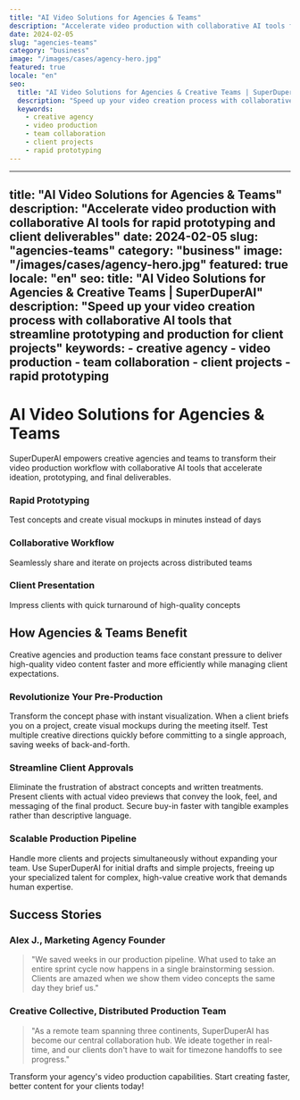 ```yaml
---
title: "AI Video Solutions for Agencies & Teams"
description: "Accelerate video production with collaborative AI tools for rapid prototyping and client deliverables"
date: 2024-02-05
slug: "agencies-teams"
category: "business"
image: "/images/cases/agency-hero.jpg"
featured: true
locale: "en"
seo:
  title: "AI Video Solutions for Agencies & Creative Teams | SuperDuperAI"
  description: "Speed up your video creation process with collaborative AI tools that streamline prototyping and production for client projects"
  keywords:
    - creative agency
    - video production
    - team collaboration
    - client projects
    - rapid prototyping
---
```


---
title: "AI Video Solutions for Agencies & Teams"
description: "Accelerate video production with collaborative AI tools for rapid prototyping and client deliverables"
date: 2024-02-05
slug: "agencies-teams"
category: "business"
image: "/images/cases/agency-hero.jpg"
featured: true
locale: "en"
seo:
  title: "AI Video Solutions for Agencies & Creative Teams | SuperDuperAI"
  description: "Speed up your video creation process with collaborative AI tools that streamline prototyping and production for client projects"
  keywords:
    - creative agency
    - video production
    - team collaboration
    - client projects
    - rapid prototyping
---

# AI Video Solutions for Agencies & Teams

SuperDuperAI empowers creative agencies and teams to transform their video production workflow with collaborative AI tools that accelerate ideation, prototyping, and final deliverables.

### Rapid Prototyping

Test concepts and create visual mockups in minutes instead of days

  ### Collaborative Workflow

Seamlessly share and iterate on projects across distributed teams

  ### Client Presentation

Impress clients with quick turnaround of high-quality concepts

## How Agencies & Teams Benefit

Creative agencies and production teams face constant pressure to deliver high-quality video content faster and more efficiently while managing client expectations.

### Revolutionize Your Pre-Production

Transform the concept phase with instant visualization. When a client briefs you on a project, create visual mockups during the meeting itself. Test multiple creative directions quickly before committing to a single approach, saving weeks of back-and-forth.

### Streamline Client Approvals

Eliminate the frustration of abstract concepts and written treatments. Present clients with actual video previews that convey the look, feel, and messaging of the final product. Secure buy-in faster with tangible examples rather than descriptive language.

### Scalable Production Pipeline

Handle more clients and projects simultaneously without expanding your team. Use SuperDuperAI for initial drafts and simple projects, freeing up your specialized talent for complex, high-value creative work that demands human expertise.

## Success Stories

### Alex J., Marketing Agency Founder

> "We saved weeks in our production pipeline. What used to take an entire sprint cycle now happens in a single brainstorming session. Clients are amazed when we show them video concepts the same day they brief us."

### Creative Collective, Distributed Production Team

> "As a remote team spanning three continents, SuperDuperAI has become our central collaboration hub. We ideate together in real-time, and our clients don't have to wait for timezone handoffs to see progress."

  Transform your agency's video production capabilities. Start creating faster,
  better content for your clients today!

